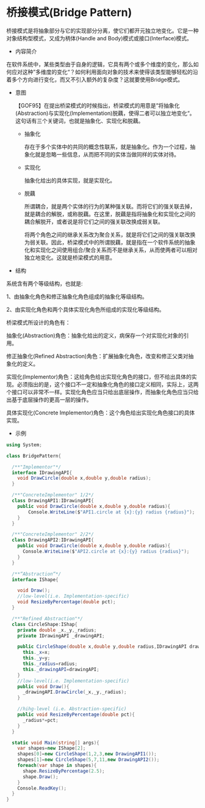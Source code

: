 # 桥接模式(Bridge Pattern)

桥接模式是将抽象部分与它的实现部分分离，使它们都开元独立地变化。它是一种对象结构型模式，又成为柄体(Handle and Body)模式或接口(Interface)模式。

- 内容简介

在软件系统中，某些类型由于自身的逻辑，它具有两个或多个维度的变化，那么如何应对这种”多维度的变化“？如何利用面向对象的技术来使得该类型能够轻松的沿着多个方向进行变化，而又不引入额外的复杂度？这就要使用Bridge模式。

- 意图

  【GOF95】在提出桥梁模式的时候指出，桥梁模式的用意是”将抽象化(Abstraction)与实现化(Implementation)脱藕，使得二者可以独立地变化“。这句话有三个关键词，也就是抽象化、实现化和脱藕。

  - 抽象化

    存在于多个实体中的共同的概念性联系，就是抽象化。作为一个过程，抽象化就是忽略一些信息，从而把不同的实体当做同样的实体对待。

  - 实现化

    抽象化给出的具体实现，就是实现化。

  - 脱藕

    所谓耦合，就是两个实体的行为的某种强关联。而将它们的强关联去掉，就是耦合的解脱，或称脱藕。在这里，脱藕是指将抽象化和实现化之间的耦合解脱开，或者说是将它们之间的强关联改换成弱关联。

    将两个角色之间的继承关系改为聚合关系，就是将它们之间的强关联改换为弱关联。因此，桥梁模式中的所谓脱藕，就是指在一个软件系统的抽象化和实现化之间使用组合/聚合关系而不是继承关系，从而使两者可以相对独立地变化。这就是桥梁模式的用意。

- 结构

系统含有两个等级结构，也就是:

1、由抽象化角色和修正抽象化角色组成的抽象化等级结构。

2、由实现化角色和两个具体实现化角色所组成的实现化等级结构。

桥梁模式所设计的角色有：

抽象化(Abstraction)角色：抽象化给出的定义，病保存一个对实现化对象的引用。

修正抽象化(Refined Abstraction)角色：扩展抽象化角色，改变和修正父类对抽象化的定义。

实现化(Implementor)角色：这给角色给出实现化角色的接口，但不给出具体的实现。必须指出的是，这个接口不一定和抽象化角色的接口定义相同，实际上，这两个接口可以非常不一样。实现化角色应当只给出底层操作，而抽象化角色应当只给出基于底层操作的更高一层的操作。

具体实现化(Concrete Implementor)角色：这个角色给出实现化角色接口的具体实现。

- 示例

```cs
using System;

class BridgePattern{

  /**"Implementor"*/
  interface IDrawingAPI{
    void DrawCircle(double x,double y,double radius);
  }

  /**"ConcreteImplementor" 1/2*/
  class DrawingAPI1:IDrawingAPI{
    public void DrawCircle(double x,double y,double radius){
        Console.WriteLine($"API1.circle at {x}:{y} radius {radius}");
    }
  }

  /**"ConcreteImplementor" 2/2*/
  class DrawingAPI2:IDrawingAPI{
    public void DrawCircle(double x,double y,double radius){
      Console.WriteLine($"API2.circle at {x}:{y} radius {radius}");
    }
  }

  /**“Abstraction“*/
  interface IShape{

    void Draw();
    //low-level(i.e. Implementation-specific)
    void ResizeByPercentage(double pct);
  }

  /**"Refined Abstraction"*/
  class CircleShape:IShap{
    private double _x,_y,_radius;
    private IDrawingAPI _drawingAPI;

    public CircleShape(double x,double y,double radius,IDrawingAPI drawingAPI){
      this._x=x;
      this._y=y;
      this._radius=radius;
      this._drawingAPI=drawingAPI;
    }
    //low-level(i.e. Implementation-specific)
    public void Draw(){
      _drawingAPI.DrawCircle(_x,_y,_radius);
    }

    //hihg-level (i.e. Abstraction-specific)
    public void ResizeByPercentage(double pct){
      _radius*=pct;
    }
  }

  static void Main(string[] args){
    var shapes=new IShape[2];
    shapes[0]=new CircleShape(1,2,3,new DrawingAPI1());
    shapes[1]=new CircleShape(5,7,11,new DrawingAPI2());
    foreach(var shape in shapes){
      shape.ResizeByPercentage(2.5);
      shape.Draw();
    }
    Console.ReadKey();
  }
}
```
